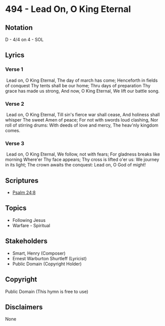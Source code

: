 # 494 - Lead On, O King Eternal

## Notation

D - 4/4 on 4 - SOL

## Lyrics

### Verse 1

 Lead on, O King Eternal, The day of march has come; Henceforth in fields of conquest Thy tents shall be our home; Thru days of preparation Thy grace has made us strong, And now, O King Eternal, We lift our battle song.

### Verse 2

 Lead on, O King Eternal, Till sin's fierce war shall cease, And holiness shall whisper The sweet Amen of peace; For not with swords loud clashing, Nor roll of stirring drums: With deeds of love and mercy, The heav'nly kingdom comes.

### Verse 3

 Lead on, O King Eternal, We follow, not with fears; For gladness breaks like morning Where'er Thy face appears; Thy cross is lifted o'er us: We journey in its light; The crown awaits the conquest: Lead on, O God of might!


## Scriptures

- [Psalm 24:8](https://www.biblegateway.com/passage/?search=Psalm%2024%3A8)

## Topics

- Following Jesus
- Warfare - Spiritual

## Stakeholders

- Smart, Henry (Composer)
- Ernest Warburton Shurtleff (Lyricist)
- Public Domain (Copyright Holder)

## Copyright

Public Domain
(This hymn is free to use)

## Disclaimers

None

